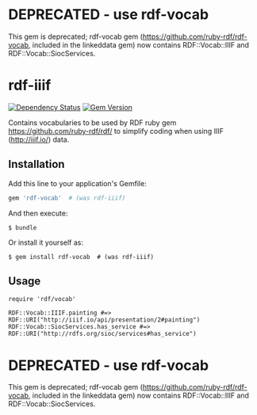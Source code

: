 # DEPRECATED - use rdf-vocab

This gem is deprecated;  rdf-vocab gem (https://github.com/ruby-rdf/rdf-vocab, included in the linkeddata gem) now contains RDF::Vocab::IIIF and RDF::Vocab::SiocServices.

# rdf-iiif

[![Dependency Status](https://gemnasium.com/sul-dlss/rdf-iiif.svg)](https://gemnasium.com/sul-dlss/rdf-iiif) [![Gem Version](https://badge.fury.io/rb/rdf-iiif.svg)](http://badge.fury.io/rb/rdf-iiif)

Contains vocabularies to be used by RDF ruby gem https://github.com/ruby-rdf/rdf/ to simplify coding when using IIIF (http://iiif.io/) data.

## Installation

Add this line to your application's Gemfile:

```ruby
gem 'rdf-vocab'  # (was rdf-iiif)
```

And then execute:

    $ bundle

Or install it yourself as:

    $ gem install rdf-vocab  # (was rdf-iiif)

## Usage

    require 'rdf/vocab'

    RDF::Vocab::IIIF.painting #=> RDF::URI("http://iiif.io/api/presentation/2#painting")
    RDF::Vocab::SiocServices.has_service #=> RDF::URI("http://rdfs.org/sioc/services#has_service")

# DEPRECATED - use rdf-vocab

This gem is deprecated;  rdf-vocab gem (https://github.com/ruby-rdf/rdf-vocab, included in the linkeddata gem) now contains RDF::Vocab::IIIF and RDF::Vocab::SiocServices.
